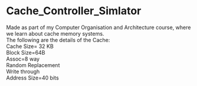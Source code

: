 # Cache_Controller_Simlator
Made as part of my Computer Organisation and Architecture course, where we learn about cache memory systems.
<br>
The following are the details of the Cache:
<br>
Cache Size= 32 KB
<br>
Block Size=64B
<br>
Assoc=8 way
<br>
Random Replacement
<br>
Write through
<br>
Address Size=40 bits
